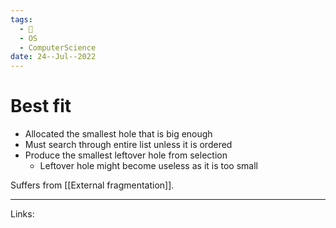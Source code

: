 ```yaml
---
tags:
  - 🌱
  - OS
  - ComputerScience 
date: 24--Jul--2022
---
```


# Best fit

- Allocated the smallest hole that is big enough
- Must search through entire list unless it is ordered
- Produce the smallest leftover hole from selection
    - Leftover hole might become useless as it is too small

Suffers from [[External fragmentation]].

---
Links: 
